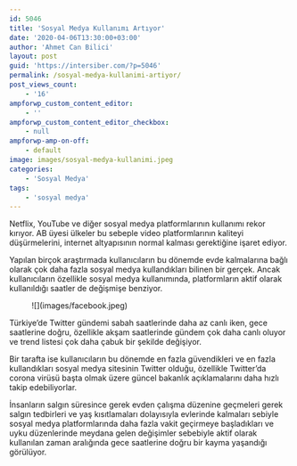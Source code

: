 ```yaml
---
id: 5046
title: 'Sosyal Medya Kullanımı Artıyor'
date: '2020-04-06T13:30:00+03:00'
author: 'Ahmet Can Bilici'
layout: post
guid: 'https://intersiber.com/?p=5046'
permalink: /sosyal-medya-kullanimi-artiyor/
post_views_count:
    - '16'
ampforwp_custom_content_editor:
    - ''
ampforwp_custom_content_editor_checkbox:
    - null
ampforwp-amp-on-off:
    - default
image: images/sosyal-medya-kullanimi.jpeg
categories:
    - 'Sosyal Medya'
tags:
    - 'sosyal medya'
---
```


Netflix, YouTube ve diğer sosyal medya platformlarının kullanımı rekor kırıyor. AB üyesi ülkeler bu sebeple video platformlarının kaliteyi düşürmelerini, internet altyapısının normal kalması gerektiğine işaret ediyor.

Yapılan birçok araştırmada kullanıcıların bu dönemde evde kalmalarına bağlı olarak çok daha fazla sosyal medya kullandıkları bilinen bir gerçek. Ancak kullanıcıların özellikle sosyal medya kullanımında, platformların aktif olarak kullanıldığı saatler de değişmişe benziyor.

<figure class="wp-block-image size-full">![](images/facebook.jpeg)</figure>Türkiye’de Twitter gündemi sabah saatlerinde daha az canlı iken, gece saatlerine doğru, özellikle akşam saatlerinde gündem çok daha canlı oluyor ve trend listesi çok daha çabuk bir şekilde değişiyor.

Bir tarafta ise kullanıcıların bu dönemde en fazla güvendikleri ve en fazla kullandıkları sosyal medya sitesinin Twitter olduğu, özellikle Twitter’da corona virüsü başta olmak üzere güncel bakanlık açıklamalarını daha hızlı takip edebiliyorlar.

İnsanların salgın süresince gerek evden çalışma düzenine geçmeleri gerek salgın tedbirleri ve yaş kısıtlamaları dolayısıyla evlerinde kalmaları sebiyle sosyal medya platformlarında daha fazla vakit geçirmeye başladıkları ve uyku düzenlerinde meydana gelen değişimler sebebiyle aktif olarak kullanılan zaman aralığında gece saatlerine doğru bir kayma yaşandığı görülüyor.
